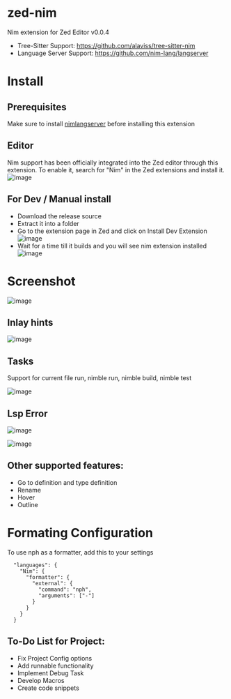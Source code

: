 # zed-nim
Nim extension for Zed Editor v0.0.4

- Tree-Sitter Support: https://github.com/alaviss/tree-sitter-nim
- Language Server Support: https://github.com/nim-lang/langserver

# Install

## Prerequisites
Make sure to install [nimlangserver](https://github.com/nim-lang/langserver) before installing this extension

## Editor
Nim support has been officially integrated into the Zed editor through this extension. To enable it, search for "Nim" in the Zed extensions and install it.
![image](https://github.com/user-attachments/assets/11009e16-1c61-49a7-a9eb-77d3aaeb9724)


## For Dev / Manual install

- Download the release source
- Extract it into a folder
- Go to the extension page in Zed and click on Install Dev Extension
![image](https://github.com/user-attachments/assets/5ce69399-e1b2-4b5c-8e9e-93a952c9977d)
- Wait for a time till it builds and you will see nim extension installed
![image](https://github.com/user-attachments/assets/88d7622c-f799-40d9-8c0a-1d99d2529197)




# Screenshot
![image](https://github.com/user-attachments/assets/96cd2df6-11ff-495b-b97f-787ea9b08dc2)

## Inlay hints
![image](https://github.com/user-attachments/assets/ae2e1a14-f923-4b8b-b1b5-1515b9e55697)

## Tasks
Support for current file run, nimble run, nimble build, nimble test

![image](https://github.com/user-attachments/assets/7ae1b533-daef-4ecd-8896-1cbf663ba22a)

## Lsp Error
![image](https://github.com/user-attachments/assets/04bd10b2-d531-4c22-83d3-d570c85d0eda)

![image](https://github.com/user-attachments/assets/e8b3d664-8753-43f6-b690-6140471a2a17)

## Other supported features:
- Go to definition and type definition
- Rename
- Hover
- Outline 

# Formating Configuration

To use nph as a formatter, add this to your settings 

```
  "languages": {
    "Nim": {
      "formatter": {
        "external": {
          "command": "nph",
          "arguments": ["-"]
        }
      }
    }
  }
```

## To-Do List for Project:
- Fix Project Config options
- Add runnable functionality
- Implement Debug Task
- Develop Macros
- Create code snippets
